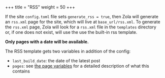 +++
title = "RSS"
weight = 50
+++

If the site `config.toml` file sets `generate_rss = true`, then Zola will
generate an `rss.xml` page for the site, which will live at `base_url/rss.xml`. To
generate the `rss.xml` page, Zola will look for a `rss.xml` file in the `templates`
directory or, if one does not exist, will use the use the built-in rss template.

**Only pages with a date will be available.**

The RSS template gets two variables in addition of the config:

- `last_build_date`: the date of the latest post
- `pages`: see [the page variables](@/documentation/templates/pages-sections.md#page-variables) for
a detailed description of what this contains
